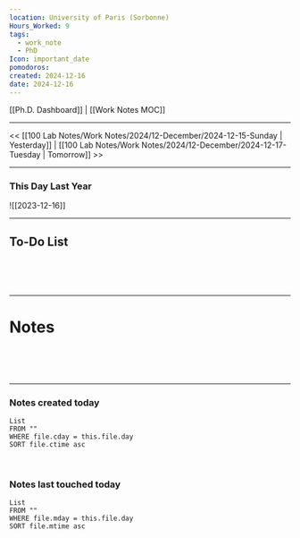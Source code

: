 ```yaml
---
location: University of Paris (Sorbonne)
Hours_Worked: 9
tags:
  - work_note
  - PhD
Icon: important_date
pomodoros: 
created: 2024-12-16
date: 2024-12-16
---
```


[[Ph.D. Dashboard]] | [[Work Notes MOC]]

---

<< [[100 Lab Notes/Work Notes/2024/12-December/2024-12-15-Sunday | Yesterday]] | [[100 Lab Notes/Work Notes/2024/12-December/2024-12-17-Tuesday | Tomorrow]] >>

___

### This Day Last Year 

![[2023-12-16]]

---


## To-Do List 
<br> 



<br> 
<br>

________

# Notes
<br> 



<br> 
<br>

---
### Notes created today
```dataview
List 
FROM "" 
WHERE file.cday = this.file.day
SORT file.ctime asc
```

<br> 

### Notes last touched today
```dataview
List 
FROM "" 
WHERE file.mday = this.file.day
SORT file.mtime asc
```

